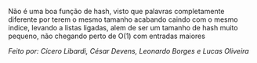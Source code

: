 Não é uma boa função de hash, visto que palavras completamente diferente por terem 
o mesmo tamanho acabando caindo com o mesmo indice, levando a listas ligadas, alem 
de ser um tamanho de hash muito pequeno, não chegando perto de O(1) com entradas
maiores

*Feito por: Cícero Libardi, César Devens, Leonardo Borges e Lucas Oliveira*